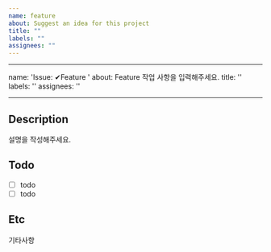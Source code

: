 ```yaml
---
name: feature
about: Suggest an idea for this project
title: ""
labels: ""
assignees: ""
---
```


---

name: 'Issue: ✔Feature '
about: Feature 작업 사항을 입력해주세요.
title: ''
labels: ''
assignees: ''

---

## Description

설명을 작성해주세요.

## Todo

- [ ] todo
- [ ] todo

## Etc

기타사항
